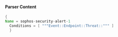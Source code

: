 #### Parser Content
```Java
{
Name = sophos-security-alert-1
  Conditions = [ """Event::Endpoint::Threat::""" ]
  }
```
